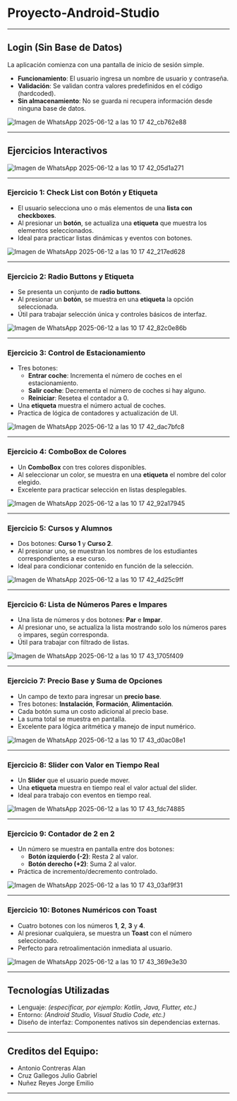 # Proyecto-Android-Studio

-----
## Login (Sin Base de Datos)

La aplicación comienza con una pantalla de inicio de sesión simple.

- **Funcionamiento**: El usuario ingresa un nombre de usuario y contraseña.
- **Validación**: Se validan contra valores predefinidos en el código (hardcoded).
- **Sin almacenamiento**: No se guarda ni recupera información desde ninguna base de datos.
  
![Imagen de WhatsApp 2025-06-12 a las 10 17 42_cb762e88](https://github.com/user-attachments/assets/e70cd88a-6fea-4b75-bb3f-2fce1d8caf75)


---

## Ejercicios Interactivos

![Imagen de WhatsApp 2025-06-12 a las 10 17 42_05d1a271](https://github.com/user-attachments/assets/75004c69-56d6-4a53-9950-962a019b634c)

---
### Ejercicio 1: Check List con Botón y Etiqueta

- El usuario selecciona uno o más elementos de una **lista con checkboxes**.
- Al presionar un **botón**, se actualiza una **etiqueta** que muestra los elementos seleccionados.
- Ideal para practicar listas dinámicas y eventos con botones.

![Imagen de WhatsApp 2025-06-12 a las 10 17 42_217ed628](https://github.com/user-attachments/assets/c681fc97-e04d-4ce8-932a-a07cfc95b01f)

---

### Ejercicio 2: Radio Buttons y Etiqueta

- Se presenta un conjunto de **radio buttons**.
- Al presionar un **botón**, se muestra en una **etiqueta** la opción seleccionada.
- Útil para trabajar selección única y controles básicos de interfaz.

![Imagen de WhatsApp 2025-06-12 a las 10 17 42_82c0e86b](https://github.com/user-attachments/assets/cea474ac-dc3b-4d29-a2ec-d8ea1353961a)

---

### Ejercicio 3: Control de Estacionamiento

- Tres botones:
  - **Entrar coche**: Incrementa el número de coches en el estacionamiento.
  - **Salir coche**: Decrementa el número de coches si hay alguno.
  - **Reiniciar**: Resetea el contador a 0.
- Una **etiqueta** muestra el número actual de coches.
- Practica de lógica de contadores y actualización de UI.

![Imagen de WhatsApp 2025-06-12 a las 10 17 42_dac7bfc8](https://github.com/user-attachments/assets/d9d51844-a376-434d-8de4-42efe0926ad1)

---

### Ejercicio 4: ComboBox de Colores

- Un **ComboBox** con tres colores disponibles.
- Al seleccionar un color, se muestra en una **etiqueta** el nombre del color elegido.
- Excelente para practicar selección en listas desplegables.

![Imagen de WhatsApp 2025-06-12 a las 10 17 42_92a17945](https://github.com/user-attachments/assets/adf8ab1a-be2e-4f2c-8536-49465a9ef70c)

---

### Ejercicio 5: Cursos y Alumnos

- Dos botones: **Curso 1** y **Curso 2**.
- Al presionar uno, se muestran los nombres de los estudiantes correspondientes a ese curso.
- Ideal para condicionar contenido en función de la selección.

![Imagen de WhatsApp 2025-06-12 a las 10 17 42_4d25c9ff](https://github.com/user-attachments/assets/8082ac04-8509-4e43-b186-7bca3d9db412)

---

### Ejercicio 6: Lista de Números Pares e Impares

- Una lista de números y dos botones: **Par** e **Impar**.
- Al presionar uno, se actualiza la lista mostrando solo los números pares o impares, según corresponda.
- Útil para trabajar con filtrado de listas.

![Imagen de WhatsApp 2025-06-12 a las 10 17 43_1705f409](https://github.com/user-attachments/assets/9a305183-cc7e-4c1d-bbce-d2dfbccdb9d9)

---

### Ejercicio 7: Precio Base y Suma de Opciones

- Un campo de texto para ingresar un **precio base**.
- Tres botones: **Instalación**, **Formación**, **Alimentación**.
- Cada botón suma un costo adicional al precio base.
- La suma total se muestra en pantalla.
- Excelente para lógica aritmética y manejo de input numérico.

![Imagen de WhatsApp 2025-06-12 a las 10 17 43_d0ac08e1](https://github.com/user-attachments/assets/a8db6ec3-b405-4e88-bd47-511c3111e71a)

---

### Ejercicio 8: Slider con Valor en Tiempo Real

- Un **Slider** que el usuario puede mover.
- Una **etiqueta** muestra en tiempo real el valor actual del slider.
- Ideal para trabajo con eventos en tiempo real.

![Imagen de WhatsApp 2025-06-12 a las 10 17 43_fdc74885](https://github.com/user-attachments/assets/ebd1aa49-bd57-40d1-a018-1c6fd5b1ff96)

---

### Ejercicio 9: Contador de 2 en 2

- Un número se muestra en pantalla entre dos botones:
  - **Botón izquierdo (-2)**: Resta 2 al valor.
  - **Botón derecho (+2)**: Suma 2 al valor.
- Práctica de incremento/decremento controlado.

![Imagen de WhatsApp 2025-06-12 a las 10 17 43_03af9f31](https://github.com/user-attachments/assets/2b7be57b-ae66-456d-90ed-b58f773401c2)

---

### Ejercicio 10: Botones Numéricos con Toast

- Cuatro botones con los números **1**, **2**, **3** y **4**.
- Al presionar cualquiera, se muestra un **Toast** con el número seleccionado.
- Perfecto para retroalimentación inmediata al usuario.

![Imagen de WhatsApp 2025-06-12 a las 10 17 43_369e3e30](https://github.com/user-attachments/assets/d5a1efe4-711f-4e5e-94dc-818bff4e863b)

---

## Tecnologías Utilizadas

- Lenguaje: *(especificar, por ejemplo: Kotlin, Java, Flutter, etc.)*
- Entorno: *(Android Studio, Visual Studio Code, etc.)*
- Diseño de interfaz: Componentes nativos sin dependencias externas.

---

## Creditos del Equipo:

- Antonio Contreras Alan
- Cruz Gallegos Julio Gabriel
- Nuñez Reyes Jorge Emilio


---
